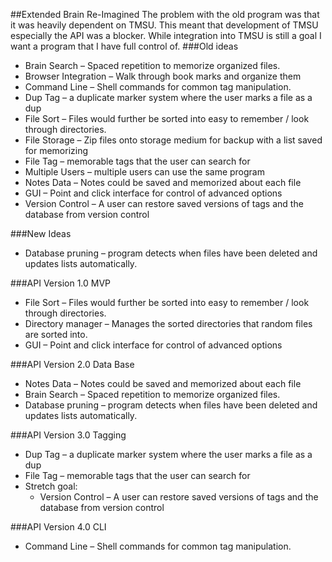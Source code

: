 ##Extended Brain Re-Imagined
The problem with the old program was that it was heavily dependent on TMSU. This meant that development of TMSU especially the API was a blocker. While integration into TMSU is still a goal I want a program that I have full control of.
###Old ideas
* Brain Search – Spaced repetition to memorize organized files.
* Browser Integration – Walk through book marks and organize them
* Command Line – Shell commands for common tag manipulation.
* Dup Tag – a duplicate marker system where the user marks a file as a dup
* File Sort – Files would further be sorted into easy to remember / look through directories.
* File Storage – Zip files onto storage medium for backup with a list saved for memorizing
* File Tag – memorable tags that the user can search for
* Multiple Users – multiple users can use the same program
* Notes Data – Notes could be saved and memorized about each file
* GUI – Point and click interface for control of advanced options
* Version Control – A user can restore saved versions of tags and the database from version control

###New Ideas
* Database pruning – program detects when files have been deleted and updates lists automatically.

###API Version 1.0 MVP
* File Sort – Files would further be sorted into easy to remember / look through directories.
* Directory manager – Manages the sorted directories that random files are sorted into.
* GUI – Point and click interface for control of advanced options

###API Version 2.0 Data Base
* Notes Data – Notes could be saved and memorized about each file
* Brain Search – Spaced repetition to memorize organized files.
* Database pruning – program detects when files have been deleted and updates lists automatically.

###API Version 3.0 Tagging
* Dup Tag – a duplicate marker system where the user marks a file as a dup
* File Tag – memorable tags that the user can search for
* Stretch goal:
    * Version Control – A user can restore saved versions of tags and the database from version control

###API Version 4.0 CLI
* Command Line – Shell commands for common tag manipulation.